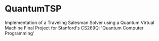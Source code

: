 # QuantumTSP
Implementation of a Traveling Salesman Solver using a Quantum Virtual Machine
Final Project for Stanford's CS269Q: 'Quantum Computer Programming' 
